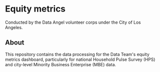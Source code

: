 # Equity metrics
Conducted by the Data Angel volunteer corps under the City of Los Angeles.

## About
This repository contains the data processing for the Data Team's equity metrics dashboard, particularly for national Household Pulse Survey (HPS) and city-level Minority Business Enterprise (MBE) data.